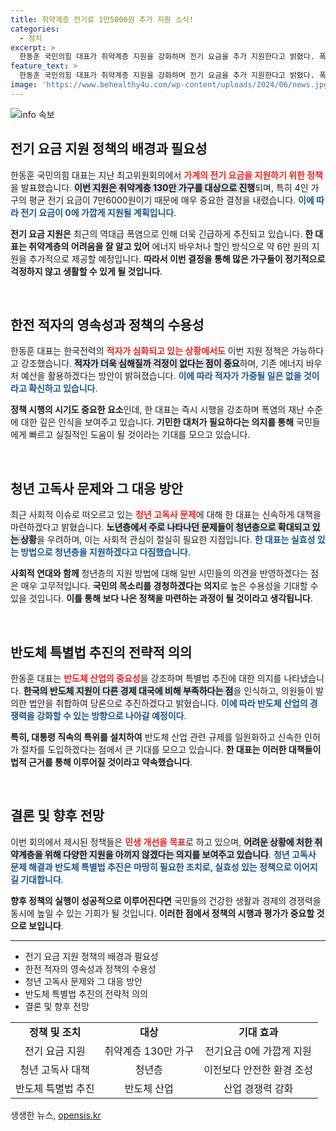 ```yaml
---
title: 취약계층 전기료 1만5000원 추가 지원 소식!
categories:
  - 정치
excerpt: >
  한동훈 국민의힘 대표가 취약계층 지원을 강화하며 전기 요금을 추가 지원한다고 밝혔다. 폭염 속 민생 대책과 청년 고독사 문제 해결을 위한 의지도 내비쳤다. 반도체 특별법 추진 계획도 공개, 산업 경쟁력 강화를 위한 필수적인 조다.
feature_text: >
  한동훈 국민의힘 대표가 취약계층 지원을 강화하며 전기 요금을 추가 지원한다고 밝혔다. 폭염 속 민생 대책과 청년 고독사 문제 해결을 위한 의지도 내비쳤다. 반도체 특별법 추진 계획도 공개, 산업 경쟁력 강화를 위한 필수적인 조다.
image: 'https://www.behealthy4u.com/wp-content/uploads/2024/06/news.jpg'
---
```


<p><img src="https://www.behealthy4u.com/wp-content/uploads/2024/06/news.jpg" alt="info 속보" /></p>

<h2 data-ke-size="size26">전기 요금 지원 정책의 배경과 필요성</h2>

<p data-ke-size="size16">한동훈 국민의힘 대표는 지난 최고위원회의에서 <b><span style="color: #ee2323;">가계의 전기 요금을 지원하기 위한 정책</span></b>을 발표했습니다. <b><span style="background-color: #21538527;">이번 지원은 취약계층 130만 가구를 대상으로 진행</span></b>되며, 특히 4인 가구의 평균 전기 요금이 7만6000원이기 때문에 매우 중요한 결정을 내렸습니다. <b><span style="color: #1a5490;">이에 따라 전기 요금이 0에 가깝게 지원될 계획입니다</span></b>.</p>

<p data-ke-size="size16"><b>전기 요금 지원은</b> 최근의 역대급 폭염으로 인해 더욱 긴급하게 추진되고 있습니다. <b>한 대표는 취약계층의 어려움을 잘 알고 있어</b> 에너지 바우처나 할인 방식으로 약 6만 원의 지원을 추가적으로 제공할 예정입니다. <b>따라서 이번 결정을 통해 많은 가구들이 정기적으로 걱정하지 않고 생활할 수 있게 될 것입니다</b>.</p>

<p data-ke-size="size16">&nbsp;</p>

<h2 data-ke-size="size26">한전 적자의 영속성과 정책의 수용성</h2>

<p data-ke-size="size16">한동훈 대표는 한국전력의 <b><span style="color: #ee2323;">적자가 심화되고 있는 상황에서도</span></b> 이번 지원 정책은 가능하다고 강조했습니다. <b><span style="background-color: #21538527;">적자가 더욱 심해질까 걱정이 없다는 점이 중요</span></b>하며, 기존 에너지 바우처 예산을 활용하겠다는 방안이 밝혀졌습니다. <b><span style="color: #1a5490;">이에 따라 적자가 가중될 일은 없을 것이라고 확신하고 있습니다</span></b>.</p>

<p data-ke-size="size16"><b>정책 시행의 시기도 중요한 요소</b>인데, 한 대표는 즉시 시행을 강조하며 폭염의 재난 수준에 대한 깊은 인식을 보여주고 있습니다. <b>기민한 대처가 필요하다는 의지를 통해</b> 국민들에게 빠르고 실질적인 도움이 될 것이라는 기대를 모으고 있습니다.</p>

<p data-ke-size="size16">&nbsp;</p>

<h2 data-ke-size="size26">청년 고독사 문제와 그 대응 방안</h2>

<p data-ke-size="size16">최근 사회적 이슈로 떠오르고 있는 <b><span style="color: #ee2323;">청년 고독사 문제</span></b>에 대해 한 대표는 신속하게 대책을 마련하겠다고 밝혔습니다. <b><span style="background-color: #21538527;">노년층에서 주로 나타나던 문제들이 청년층으로 확대되고 있는 상황</span></b>을 우려하며, 이는 사회적 관심이 절실히 필요한 지점입니다. <b><span style="color: #1a5490;">한 대표는 실효성 있는 방법으로 청년층을 지원하겠다고 다짐했습니다</span></b>.</p>

<p data-ke-size="size16"><b>사회적 연대와 함께</b> 청년층의 지원 방법에 대해 일반 시민들의 의견을 반영하겠다는 점은 매우 고무적입니다. <b>국민의 목소리를 경청하겠다는 의지</b>로 높은 수용성을 기대할 수 있을 것입니다. <b>이를 통해 보다 나은 정책을 마련하는 과정이 될 것이라고 생각됩니다</b>.</p>

<p data-ke-size="size16">&nbsp;</p>

<h2 data-ke-size="size26">반도체 특별법 추진의 전략적 의의</h2>

<p data-ke-size="size16">한동훈 대표는 <b><span style="color: #ee2323;">반도체 산업의 중요성</span></b>을 강조하며 특별법 추진에 대한 의지를 나타냈습니다. <b><span style="background-color: #21538527;">한국의 반도체 지원이 다른 경제 대국에 비해 부족하다는 점</span></b>을 인식하고, 의원들이 발의한 법안을 취합하여 당론으로 추진하겠다고 밝혔습니다. <b><span style="color: #1a5490;">이에 따라 반도체 산업의 경쟁력을 강화할 수 있는 방향으로 나아갈 예정이다</span></b>.</p>

<p data-ke-size="size16"><b>특히, 대통령 직속의 특위를 설치하여</b> 반도체 산업 관련 규제를 일원화하고 신속한 인허가 절차를 도입하겠다는 점에서 큰 기대를 모으고 있습니다. <b>한 대표는 이러한 대책들이 법적 근거를 통해 이루어질 것이라고 약속했습니다</b>.</p>

<p data-ke-size="size16">&nbsp;</p>

<h2 data-ke-size="size26">결론 및 향후 전망</h2>

<p data-ke-size="size16">이번 회의에서 제시된 정책들은 <b><span style="color: #ee2323;">민생 개선을 목표</span></b>로 하고 있으며, <b><span style="background-color: #21538527;">어려운 상황에 처한 취약계층을 위해 다양한 지원을 아끼지 않겠다는 의지를 보여주고 있습니다</span></b>. <b><span style="color: #1a5490;">청년 고독사 문제 해결과 반도체 특별법 추진은 마땅히 필요한 조치로, 실효성 있는 정책으로 이어지길 기대합니다</span></b>.</p>

<p data-ke-size="size16"><b>향후 정책의 실행이 성공적으로 이루어진다면</b> 국민들의 건강한 생활과 경제의 경쟁력을 동시에 높일 수 있는 기회가 될 것입니다. <b>이러한 점에서 정책의 시행과 평가가 중요할 것으로 보입니다</b>.</p>

<hr>

<ul>
    <li>전기 요금 지원 정책의 배경과 필요성</li>
    <li>한전 적자의 영속성과 정책의 수용성</li>
    <li>청년 고독사 문제와 그 대응 방안</li>
    <li>반도체 특별법 추진의 전략적 의의</li>
    <li>결론 및 향후 전망</li>
</ul>

<table>
    <tr>
        <td style="text-align: center; height: 17px;"><b>정책 및 조치</b></td>
        <td style="text-align: center; height: 17px;"><b>대상</b></td>
        <td style="text-align: center; height: 17px;"><b>기대 효과</b></td>
    </tr>
    <tr>
        <td style="text-align: center; height: 17px;">전기 요금 지원</td>
        <td style="text-align: center; height: 17px;">취약계층 130만 가구</td>
        <td style="text-align: center; height: 17px;">전기요금 0에 가깝게 지원</td>
    </tr>
    <tr>
        <td style="text-align: center; height: 17px;">청년 고독사 대책</td>
        <td style="text-align: center; height: 17px;">청년층</td>
        <td style="text-align: center; height: 17px;">이전보다 안전한 환경 조성</td>
    </tr>
    <tr>
        <td style="text-align: center; height: 17px;">반도체 특별법 추진</td>
        <td style="text-align: center; height: 17px;">반도체 산업</td>
        <td style="text-align: center; height: 17px;">산업 경쟁력 강화</td>
    </tr>
</table>
생생한 뉴스, <a href="https://opensis.kr" rel="dofollow">opensis.kr</a>


